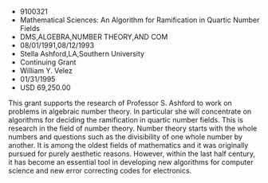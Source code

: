 
* 9100321
* Mathematical Sciences: An Algorithm for Ramification in Quartic Number Fields
* DMS,ALGEBRA,NUMBER THEORY,AND COM
* 08/01/1991,08/12/1993
* Stella Ashford,LA,Southern University
* Continuing Grant
* William Y. Velez
* 01/31/1995
* USD 69,250.00

This grant supports the research of Professor S. Ashford to work on problems in
algebraic number theory. In particular she will concentrate on algorithms for
deciding the ramification in quartic number fields. This is research in the
field of number theory. Number theory starts with the whole numbers and
questions such as the divisibility of one whole number by another. It is among
the oldest fields of mathematics and it was originally pursued for purely
aesthetic reasons. However, within the last half century, it has become an
essential tool in developing new algorithms for computer science and new error
correcting codes for electronics.
